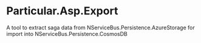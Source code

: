 # Particular.Asp.Export
A tool to extract saga data from NServiceBus.Persistence.AzureStorage for import into NServiceBus.Persistence.CosmosDB
